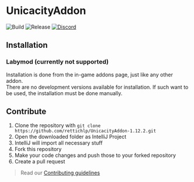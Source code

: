 # UnicacityAddon

![Build](https://github.com/rettichlp/UnicacityAddon-1.12.2/actions/workflows/build.yml/badge.svg)
![Release](https://github.com/rettichlp/UnicacityAddon-1.12.2/actions/workflows/release.yml/badge.svg)
[![Discord](https://discord.com/api/guilds/1008928645185810463/widget.png)](https://discord.gg/A9u5eY7CbS)

## Installation

### Labymod (currently not supported)
Installation is done from the in-game addons page, just like any other addon.<br>
There are no development versions available for installation. If such want to be used, the installation must be done manually.

## Contribute

1. Clone the repository with `git clone https://github.com/rettichlp/UnicacityAddon-1.12.2.git`
2. Open the downloaded folder as IntelliJ Project
3. IntelliJ will import all necessary stuff
4. Fork this repository
5. Make your code changes and push those to your forked repository
6. Create a pull request

> Read our [Contributing guidelines](https://github.com/rettichlp/UnicacityAddon-1.12.2/blob/main/CONTRIBUTING.md)

